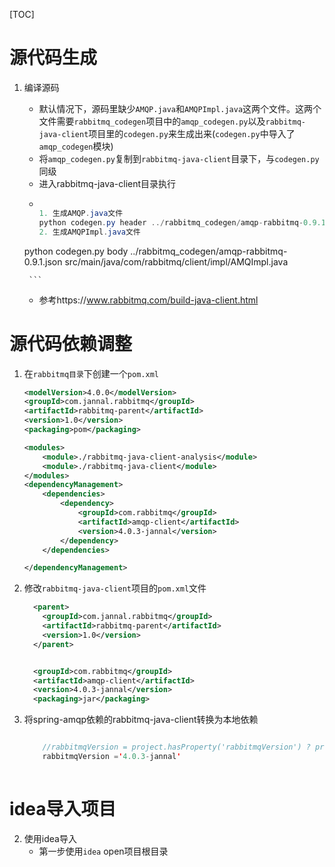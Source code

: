 [TOC]

# 源代码生成
1. 编译源码
    * 默认情况下，源码里缺少`AMQP.java`和`AMQPImpl.java`这两个文件。这两个文件需要`rabbitmq_codegen`项目中的`amqp_codegen.py`以及`rabbitmq-java-client`项目里的`codegen.py`来生成出来(`codegen.py`中导入了`amqp_codegen`模块)
    * 将`amqp_codegen.py`复制到`rabbitmq-java-client`目录下，与`codegen.py`同级
    * 进入rabbitmq-java-client目录执行
    * 
        ```java
        
       1. 生成AMQP.java文件
       python codegen.py header ../rabbitmq_codegen/amqp-rabbitmq-0.9.1.json src/main/java/com/rabbitmq/client/AMQP.java  
       2. 生成AMQPImpl.java文件
    python codegen.py body ../rabbitmq_codegen/amqp-rabbitmq-0.9.1.json  src/main/java/com/rabbitmq/client/impl/AMQImpl.java 
    
        ```
    * 参考https://www.rabbitmq.com/build-java-client.html

# 源代码依赖调整
1. 在`rabbitmq目录`下创建一个`pom.xml`
    
    ```xml
    <modelVersion>4.0.0</modelVersion>
    <groupId>com.jannal.rabbitmq</groupId>
    <artifactId>rabbitmq-parent</artifactId>
    <version>1.0</version>
    <packaging>pom</packaging>

    <modules>
        <module>./rabbitmq-java-client-analysis</module>
        <module>./rabbitmq-java-client</module>
    </modules>
    <dependencyManagement>
        <dependencies>
            <dependency>
                <groupId>com.rabbitmq</groupId>
                <artifactId>amqp-client</artifactId>
                <version>4.0.3-jannal</version>
            </dependency>
        </dependencies>

    </dependencyManagement>
    ```

2. 修改`rabbitmq-java-client`项目的`pom.xml`文件
    
    ```xml
      <parent>
        <groupId>com.jannal.rabbitmq</groupId>
        <artifactId>rabbitmq-parent</artifactId>
        <version>1.0</version>
      </parent>


      <groupId>com.rabbitmq</groupId>
      <artifactId>amqp-client</artifactId>
      <version>4.0.3-jannal</version>
      <packaging>jar</packaging>
    ```
    
3. 将spring-amqp依赖的rabbitmq-java-client转换为本地依赖
    
    ```java
    
    	//rabbitmqVersion = project.hasProperty('rabbitmqVersion') ? project.rabbitmqVersion : '4.0.3'
    	rabbitmqVersion ='4.0.3-jannal'
    		
    ```
 
 
# idea导入项目 
2. 使用idea导入
    * 第一步使用`idea` open项目根目录
    
    


